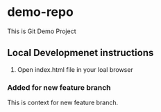 # demo-repo
This is Git Demo Project

## Local Developmenet instructions

1. Open index.html file in your loal browser

### Added for new feature branch

This is context for new feature branch.